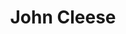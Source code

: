 ---
title: "John Cleese"
summary: "British comedian, actor, writer and film producer, born October 27, 1939 in Weston-Super-Mare, Somerset, England. In the late 1960's, he co-founded the comedy team . In the mid-1970's, Cleese and his first wife, , co-wrote and starred in the British television sitcom *Fawlty Towers* ."
image: "john-cleese.jpg"
apple_music_artist_url: "None"
---